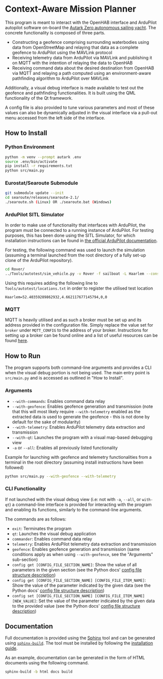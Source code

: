 # Context-Aware Mission Planner
This program is meant to interact with the OpenHAB interface and ArduPilot autopilot software on-board the [Autark Zero autonomous sailing yacht](https://greenmarineconcepts.com). The concrete functionality is composed of three parts.

* Constructing a geofence comprising surrounding waterbodies using data from OpenStreetMap and relaying that data as a complete geofence to ArduPilot using the MAVLink protocol
* Receiving telemetry data from ArduPilot via MAVLink and publishing it on MQTT with the intention of relaying the data to OpenHAB
* Receiving command data about the desired destination from OpenHAB via MQTT and relaying a path computed using an environment-aware pathfinding algorithm to ArduPilot over MAVLink

Additionally, a visual debug interface is made available to test out the geofence and pathfinding functionalities. It is built using the QML functionality of the Qt framework.

A config file is also provided to tune various parameters and most of these values can also be dynamically adjusted in the visual interface via a pull-out menu accessed from the left side of the interface.

## How to Install
### Python Environment
```sh
python -m venv --prompt autark .env
source .env/bin/activate
pip install -r requirements.txt
python src/main.py
```

### Eurostat/Searoute Submodule
```sh
git submodule update --init
cd searoute/releases/searoute-2.1/
./searoute.sh (Linux) OR ./searoute.bat (Windows)
```

### ArduPilot SITL Simulator
In order to make use of functionality that interfaces with ArduPilot, the program must be connected to a running instance of ArduPilot.
For testing purposes, this has been done using the SITL Simulator, for which installation instructions can be found in [the official ArduPilot documentation](https://ardupilot.org/dev/docs/SITL-setup-landingpage.html).

For testing, the following command was used to launch the simulation (assuming a terminal launched from the root directory of a fully set-up clone of the ArduPilot repository).
```sh
cd Rover/
../Tools/autotest/sim_vehicle.py -v Rover -f sailboat -L Haarlem --console --map
```

Using this requires adding the following line to `Tools/autotest/locations.txt` in order to register the utilised test location
```
Haarlem=52.40359289862932,4.662117677145794,0,0
```

### MQTT
MQTT is heavily utilised and as such a broker must be set up and its address provided in the configuration file. Simply replace the value set for `broker` under `MQTT_CONFIG` to the address of your broker. Instructions for setting up a broker can be found online and a list of useful resources can be found [here](https://github.com/hobbyquaker/awesome-mqtt#broker).

## How to Run
The program supports both command-line arguments and provides a CLI when the visual debug portion is not being used. The main entry point is `src/main.py` and is accessed as outlined in "How to Install".

### Arguments
* `--with-commands`: Enables command data relay
* `--with-geofence`: Enables geofence generation and transmission (note that this will most likely require `--with-telemetry` enabled as the extracted data is used to generate the geofence - this is not done by default for the sake of modularity)
* `--with-telemetry`: Enables ArduPilot telemetry data extraction and transmission
* `--with-qt`: Launches the program with a visual map-based debugging view
* `-a` or `--all`: Enables all previously listed functionality

Example for launching with geofence and telemetry functionalities from a terminal in the root directory (assuming install instructions have been followed)
```sh
python src/main.py --with-geofence --with-telemetry
```

### CLI Functionality
If not launched with the visual debug view (i.e: not with `-a`, `--all`, or `with-qt`) a command-line interface is provided for interacting with the program and enabling its functions, similarly to the command-line arguments.

The commands are as follows:
* `exit`: Terminates the program
* `qt`: Launches the visual debug application
* `commander`: Enables command data relay
* `telemetry`: Enables ArduPilot telemetry data extraction and transmission
* `geofence`: Enables geofence generation and transmission (same conditions apply as when using `--with-geofence`, see the "Arguments" sub-section)
* `config get [CONFIG_FILE_SECTION_NAME]`: Show the value of all parameters in the given section (see the Python docs' [config file structure description](https://docs.python.org/3/library/configparser.html#supported-ini-file-structure))
* `config get [CONFIG_FILE_SECTION_NAME] [CONFIG_FILE_ITEM_NAME]`: Show the value of the parameter indicated by the given data (see the Python docs' [config file structure description](https://docs.python.org/3/library/configparser.html#supported-ini-file-structure))
* `config set [CONFIG_FILE_SECTION_NAME] [CONFIG_FILE_ITEM_NAME] [NEW_VALUE]`: Set the value of the parameter indicated by the given data to the provided value (see the Python docs' [config file structure description](https://docs.python.org/3/library/configparser.html#supported-ini-file-structure))

## Documentation
Full documentation is provided using the [Sphinx](https://www.sphinx-doc.org/en/master/index.html) tool and can be generated using [`sphinx-build`](https://www.sphinx-doc.org/en/master/man/sphinx-build.html). The tool must be installed by following the [installation guide](https://www.sphinx-doc.org/en/master/usage/installation.html).

As an example, documentation can be generated in the form of HTML documents using the following command.
```sh
sphinx-build -b html docs build
```
